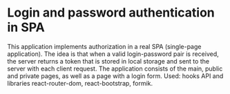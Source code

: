 # Login and password authentication in SPA
This application implements authorization in a real SPA (single-page application). The idea is that when a valid login-password pair is received, the server returns a token that is stored in local storage and sent to the server with each client request. The application consists of the main, public and private pages, as well as a page with a login form. Used: hooks API and libraries react-router-dom, react-bootstrap, formik.